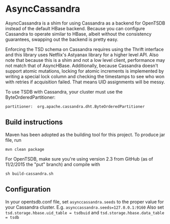 # AsyncCassandra 

AsyncCassandra is a shim for using Cassandra as a backend for OpenTSDB instead of
the default HBase backend. Because you can configure Cassandra to operate similar
to HBase, albeit without the consistency guarantees, swapping out the backend is
pretty easy.

Enforcing the TSD schema on Cassandra requires using the Thrift interface and this
library uses Netflix's Astyanax library for a higher level API. Also note that
because this is a shim and not a low level client, performance may not match that
of AsyncHBase. Additionally, because Cassandra doesn't support atomic mutations, 
locking for atomic increments is implemented by writing a special lock column and
checking the timestamps to see who won with retries if acquisition failed. That means
UID assignments will be messy.

To use TSDB with Cassandra, your cluster must use the ByteOrderedPartitioner:
````
partitioner:  org.apache.cassandra.dht.ByteOrderedPartitioner
````

## Build instructions

Maven has been adopted as the building tool for this project. To produce jar file, run 

    mvn clean package

For OpenTSDB, make sure you're using version 2.3 from GitHub (as of 11/2/2015 the "put" branch) and compile with

```
sh build-cassandra.sh
````

## Configuration

In your opentsdb.conf file, set ``asynccassandra.seeds`` to the proper value for your Cassandra cluster. E.g. ``asynccassandra.seeds=127.0.0.1:9160``
Also set ``tsd.storage.hbase.uid_table = tsdbuid`` and ``tsd.storage.hbase.data_table = tsdb``